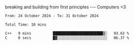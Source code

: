 breaking and building from first principles --- Computers <3

<!--START_SECTION:waka-->

```txt
From: 24 October 2024 - To: 31 October 2024

Total Time: 10 mins

C++   9 mins          ███████████████████████▒░   93.63 %
C     0 secs          █▓░░░░░░░░░░░░░░░░░░░░░░░   06.37 %
```

<!--END_SECTION:waka-->
